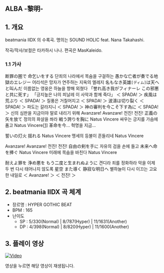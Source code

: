 ## ALBA -黎明-

## 1. 개요

beatmania IIDX 의 수록곡. 명의는 SOUND HOLIC feat. Nana Takahashi.

작곡/작사/보컬은 타카하시 나나. 편곡은 MasKaleido.



### 1.1 가사

断罪の圏で 命乞いをする 
단죄의 나라에서 목숨을 구걸하는
愚かな亡者が奏でる地獄のエレジー
어리석은 망자가 연주하는 지옥의 엘레지
名もなき英雄`[ディム]`は天へと叫んだ 
이름없는 영웅은 하늘을 향해 외쳤다
「誉れ高き我がフィナーレ この邪悪と共に死す」
「긍지높은 나의 피날레 이 사악과 함께 죽다」
＜ SPADA! ＞ 疾風は荒ぶり 
＜ SPADA! ＞ 질풍은 거칠어지고
＜ SPADA! ＞ 波濤は切り裂く 
＜ SPADA! ＞ 파도는 갈라지니
＜ SPADA! ＞ 神の審判を今こそ下す為に
＜ SPADA! ＞ 신의 심판을 지금이야 말로 내리기 위해
Avanzare! Avanzare! 
전진! 전진!
正義の矢を放て 
정의의 화살을 쏴라
戦う誇りを胸に Natus Vincere 
싸우는 긍지를 가슴에 품고 Natus Vincere[[1\]](https://namu.wiki/w/ALBA%20-%E9%BB%8E%E6%98%8E-#fn-1) 
革命を今...
혁명을 지금...

誓いの灯火 揺れる Natus Vincere
맹세의 등불이 흔들리네 Natus Vincere 

Avanzare! Avanzare! 
전진! 전진!
自由の剣を手に 
자유의 검을 손에 들고
未来へ命を捧ぐ Natus Vincere
미래에 목숨을 바친다 Natus Vincere

耐えよ罪を 浄め悪を もう二度と生まれぬように 
견디라 죄를 정화하라 악을 이제 두 번 다시 태어나지 않도록
星空 また導く 静寂な明日へ 
별하늘이 다시 이끄는 고요한 내일로
＜ Avanzare! ＞
＜ 전진! ＞



## 2. beatmania IIDX 곡 체계

- 장르명 : HYPER GOTHIC BEAT
- BPM : 165
- 난이도
  - SP : 5/330(Normal) | 8/787(Hyper) | 11/1631(Another)
  - DP : 4/398(Normal) | 8/820(Hyper) | 11/1600(Another)



## 3. 플레이 영상



[![Video](http://img.youtube.com/vi/ZE54ZrUxsMo/0.jpg)](https://www.youtube.com/embed/ZE54ZrUxsMo?t=0s) 

영상을 누르면 해당 영상이 재생됩니다.



